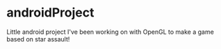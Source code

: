 androidProject
==============

Little android project I've been working on with OpenGL to make a game based on star assault!
